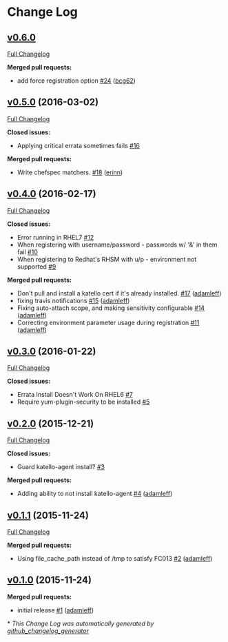 # Change Log

## [v0.6.0](https://github.com/chef-partners/redhat-subscription-manager-cookbook/tree/v0.6.0)

[Full Changelog](https://github.com/chef-partners/redhat-subscription-manager-cookbook/compare/v0.5.0...v0.6.0)

**Merged pull requests:**

- add force registration option [\#24](https://github.com/chef-partners/redhat-subscription-manager-cookbook/pull/24) ([bcg62](https://github.com/bcg62))

## [v0.5.0](https://github.com/chef-partners/redhat-subscription-manager-cookbook/tree/v0.5.0) (2016-03-02)
[Full Changelog](https://github.com/chef-partners/redhat-subscription-manager-cookbook/compare/v0.4.0...v0.5.0)

**Closed issues:**

- Applying critical errata sometimes fails [\#16](https://github.com/chef-partners/redhat-subscription-manager-cookbook/issues/16)

**Merged pull requests:**

- Write chefspec matchers. [\#18](https://github.com/chef-partners/redhat-subscription-manager-cookbook/pull/18) ([erinn](https://github.com/erinn))

## [v0.4.0](https://github.com/chef-partners/redhat-subscription-manager-cookbook/tree/v0.4.0) (2016-02-17)
[Full Changelog](https://github.com/chef-partners/redhat-subscription-manager-cookbook/compare/v0.3.0...v0.4.0)

**Closed issues:**

- Error running in RHEL7 [\#12](https://github.com/chef-partners/redhat-subscription-manager-cookbook/issues/12)
- When registering with username/password - passwords w/ '&' in them fail [\#10](https://github.com/chef-partners/redhat-subscription-manager-cookbook/issues/10)
- When registering to Redhat's RHSM with u/p - environment not supported [\#9](https://github.com/chef-partners/redhat-subscription-manager-cookbook/issues/9)

**Merged pull requests:**

- Don't pull and install a katello cert if it's already installed. [\#17](https://github.com/chef-partners/redhat-subscription-manager-cookbook/pull/17) ([adamleff](https://github.com/adamleff))
- fixing travis notifications [\#15](https://github.com/chef-partners/redhat-subscription-manager-cookbook/pull/15) ([adamleff](https://github.com/adamleff))
- Fixing auto-attach scope, and making sensitivity configurable [\#14](https://github.com/chef-partners/redhat-subscription-manager-cookbook/pull/14) ([adamleff](https://github.com/adamleff))
- Correcting environment parameter usage during registration [\#11](https://github.com/chef-partners/redhat-subscription-manager-cookbook/pull/11) ([adamleff](https://github.com/adamleff))

## [v0.3.0](https://github.com/chef-partners/redhat-subscription-manager-cookbook/tree/v0.3.0) (2016-01-22)
[Full Changelog](https://github.com/chef-partners/redhat-subscription-manager-cookbook/compare/v0.2.0...v0.3.0)

**Closed issues:**

- Errata Install Doesn't Work On RHEL6 [\#7](https://github.com/chef-partners/redhat-subscription-manager-cookbook/issues/7)
- Require yum-plugin-security to be installed [\#5](https://github.com/chef-partners/redhat-subscription-manager-cookbook/issues/5)

## [v0.2.0](https://github.com/chef-partners/redhat-subscription-manager-cookbook/tree/v0.2.0) (2015-12-21)
[Full Changelog](https://github.com/chef-partners/redhat-subscription-manager-cookbook/compare/v0.1.1...v0.2.0)

**Closed issues:**

- Guard katello-agent install? [\#3](https://github.com/chef-partners/redhat-subscription-manager-cookbook/issues/3)

**Merged pull requests:**

- Adding ability to not install katello-agent [\#4](https://github.com/chef-partners/redhat-subscription-manager-cookbook/pull/4) ([adamleff](https://github.com/adamleff))

## [v0.1.1](https://github.com/chef-partners/redhat-subscription-manager-cookbook/tree/v0.1.1) (2015-11-24)
[Full Changelog](https://github.com/chef-partners/redhat-subscription-manager-cookbook/compare/v0.1.0...v0.1.1)

**Merged pull requests:**

- Using file\_cache\_path instead of /tmp to satisfy FC013 [\#2](https://github.com/chef-partners/redhat-subscription-manager-cookbook/pull/2) ([adamleff](https://github.com/adamleff))

## [v0.1.0](https://github.com/chef-partners/redhat-subscription-manager-cookbook/tree/v0.1.0) (2015-11-24)
**Merged pull requests:**

- initial release [\#1](https://github.com/chef-partners/redhat-subscription-manager-cookbook/pull/1) ([adamleff](https://github.com/adamleff))



\* *This Change Log was automatically generated by [github_changelog_generator](https://github.com/skywinder/Github-Changelog-Generator)*
